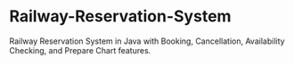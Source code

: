 # Railway-Reservation-System
Railway Reservation System in Java with Booking, Cancellation, Availability Checking, and Prepare Chart features.
